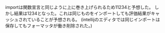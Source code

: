 ﻿importは関数宣言と同じように上に巻き上げられるため11234と予想した。
しかし結果は1234となった。これは同じものをインポートしても評価結果がキャッシュされていることが予想される。
(intellijのエディタでは同じインポートは保存してもフォーマッタが働き削除された。)